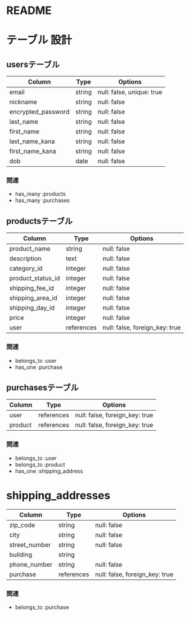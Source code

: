 # README

# テーブル 設計

## usersテーブル
| Column             | Type                | Options                   |
|--------------------|---------------------|---------------------------|
| email              | string              | null: false, unique: true |
| nickname           | string              | null: false               |
| encrypted_password | string              | null: false               |
| last_name          | string              | null: false               |
| first_name         | string              | null: false               |
| last_name_kana     | string              | null: false               |
| first_name_kana    | string              | null: false               |
| dob                | date                | null: false               |

### 関連
* has_many :products
* has_many :purchases

## productsテーブル
| Column                              | Type       | Options                        |
|-------------------------------------|------------|--------------------------------|
| product_name                        | string     | null: false                    |
| description                         | text       | null: false                    |
| category_id                         | integer    | null: false                    |
| product_status_id                   | integer    | null: false                    |
| shipping_fee_id                     | integer    | null: false                    |
| shipping_area_id                    | integer    | null: false                    |
| shipping_day_id                     | integer    | null: false                    |
| price                               | integer    | null: false                    |
| user                                | references | null: false, foreign_key: true |

### 関連
- belongs_to :user
- has_one :purchase

## purchasesテーブル
| Column                    | Type       | Options                        |
|---------------------------|------------|--------------------------------|
| user                      | references | null: false, foreign_key: true |
| product                   | references | null: false, foreign_key: true |

### 関連
- belongs_to :user
- belongs_to :product
- has_one :shipping_address

# shipping_addresses
| Column                    | Type       | Options                        |
|---------------------------|------------|--------------------------------|
| zip_code                  | string     | null: false                    |
| city                      | string     | null: false                    |
| street_number             | string     | null: false                    |
| building                  | string     |                                |
| phone_number              | string     | null: false                    |
| purchase                  | references | null: false, foreign_key: true |

### 関連
- belongs_to :purchase
